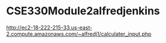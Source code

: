 # CSE330Module2alfredjenkins


http://ec2-18-222-215-33.us-east-2.compute.amazonaws.com/~alfredj1/calculater_input.php